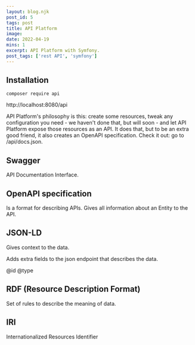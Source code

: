 ```yaml
---
layout: blog.njk
post_id: 5
tags: post
title: API Platform
image: 
date: 2022-04-19
mins: 1
excerpt: API Platform with Symfony.
post_tags: ['rest API', 'symfony']
---
```


## Installation

``composer require api``

http://localhost:8080/api

 API Platform's philosophy is this: create some resources, tweak any configuration you need - we haven't done that, but will soon - and let API Platform expose those resources as an API. It does that, but to be an extra good friend, it also creates an OpenAPI specification. Check it out: go to /api/docs.json.

## Swagger

API Documentation Interface.

## OpenAPI specification

Is a format for describing APIs. Gives all information about an Entity to the API.

## JSON-LD

Gives context to the data. 

Adds extra fields to the json endpoint that describes the data.

@id @type

## RDF (Resource Description Format)

Set of rules to describe the meaning of data.

## IRI

Internationalized Resources Identifier
